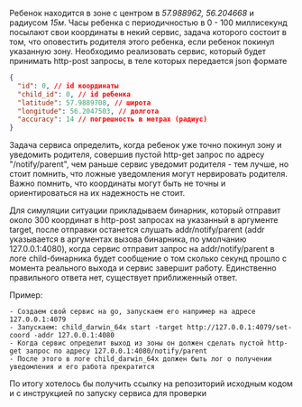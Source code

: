 Ребенок находится в зоне с центром в *57.988962, 56.204668* и радиусом *15м*. Часы ребенка с периодичностью в 0 - 100 миллисекунд посылают свои координаты в некий сервис, задача которого состоит в том, что оповестить родителя этого ребенка, если ребенок покинул указанную зону. Необходимо реализовать сервис, который будет принимать http-post запросы, в теле которых передается json формате 
```json
{
  "id": 0, // id координаты
  "child_id": 0, // id ребенка
  "latitude": 57.9889708, // широта
  "longitude": 56.2047503, // долгота
  "accuracy": 14 // погрешность в метрах (радиус)
}
```
Задача сервиса определить, когда ребенок уже точно покинул зону и уведомить родителя, совершив пустой http-get запрос по адресу "/notify/parent", чем раньше сервис уведомит родителя - тем лучше, но стоит помнить, что ложные уведомления могут нервировать родителя. Важно помнить, что координаты могут быть не точны и ориентироваться на их надежность не стоит. 

Для симуляции ситуации прикладываем бинарник, который отправит около 300 координат в http-post запросах на указанный в аргументе target, после отправки останется слушать addr/notify/parent (addr указывается в аргументах вызова бинарника, по умолчанию 127.0.0.1:4080), когда сервис отправит запрос на addr/notify/parent в логе child-бинарника будет сообщение о том сколько секунд прошло с момента реального выхода и сервис завершит работу. Единственно правильного ответа нет, существует приближенный ответ.

Пример:

	- Создаем свой сервис на go, запускаем его например на адресе 127.0.0.1:4079
	- Запускаем: child_darwin_64x start -target http://127.0.0.1:4079/set-coord -addr 127.0.0.1:4080
	- Когда сервис определит выход из зоны он должен сделать пустой http-get запрос по адресу 127.0.0.1:4080/notify/parent
	- После этого в логе child_darwin_64x должен быть лог о получении уведомления и его работа прекратится

По итогу хотелось бы получить ссылку на репозиторий исходным кодом и с инструкцией по запуску сервиса для проверки
